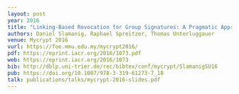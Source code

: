 ```yaml
---
layout: post
year: 2016
title: "Linking-Based Revocation for Group Signatures: A Pragmatic Approach for Efficient Revocation Checks"
authors: Daniel Slamanig, Raphael Spreitzer, Thomas Unterluggauer
venue: Mycrypt 2016
vurl: https://foe.mmu.edu.my/mycrypt2016/
pdf: https://eprint.iacr.org/2016/1073.pdf
web: https://eprint.iacr.org/2016/1073
bib: http://dblp.uni-trier.de/rec/bibtex/conf/mycrypt/SlamanigSU16
pub: https://doi.org/10.1007/978-3-319-61273-7_18
talk: publications/talks/mycrypt-2016-slides.pdf
---
```


